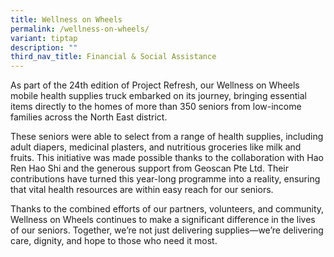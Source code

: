 ```yaml
---
title: Wellness on Wheels
permalink: /wellness-on-wheels/
variant: tiptap
description: ""
third_nav_title: Financial & Social Assistance
---
```

<p>As part of the 24th edition of Project Refresh, our Wellness on Wheels
mobile health supplies truck embarked on its journey, bringing essential
items directly to the homes of more than 350 seniors from low-income families
across the North East district.</p>
<p>These seniors were able to select from a range of health supplies, including
adult diapers, medicinal plasters, and nutritious groceries like milk and
fruits. This initiative was made possible thanks to the collaboration with
Hao Ren Hao Shi and the generous support from Geoscan Pte Ltd. Their contributions
have turned this year-long programme into a reality, ensuring that vital
health resources are within easy reach for our seniors.</p>
<p>Thanks to the combined efforts of our partners, volunteers, and community,
Wellness on Wheels continues to make a significant difference in the lives
of our seniors. Together, we’re not just delivering supplies—we’re delivering
care, dignity, and hope to those who need it most.</p>
<p></p>